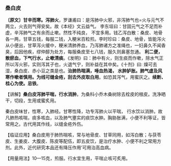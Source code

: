 ### 桑白皮

**〔原文〕甘辛而寒。泻肺火**，罗谦甫曰：是泻肺中火邪，非泻肺气也=火与元气不两立，火去则气得安矣。故《本经》文云益气。 李东垣曰：甘固元气之不足而补虚，辛泻肺气之有余而止嗽。然性不纯良， 不宜多用。钱乙泻白散：桑皮、地骨各一两，甘草五钱，每服二钱，入粳米百粒煎。李时珍曰：桑皮、地骨，皆能泻火从小便出，甘草泻火缓中，粳米清肺养血，乃泻肺诸方之准绳也，一妇鼻久不闻香臭，后因他疾，缪仲醇为处方，每服桑皮至七八钱，服久则鼻塞忽通。 **利二便，散瘀血，下气行水，止嗽清痰**。《发明》曰：肺中有火，则生痰而作嗽，除水气正所以泻火邪，实则泻其子也，火退气宁，则补益在其中矣。《十剂》曰: 燥可去湿，桑白皮、赤小豆之类是也。**治肺热喘满，唾血热渴， 水肿胪胀。肺气虚及风寒作嗽者慎用。为线可缝金疮，刮去外皮取白用**。如恐其泻气，用蜜灰之。**续断、桂心为使。忌铁**。

【讲解】**桑白皮泻肺平喘，行水消肿**。为桑科小乔木桑树除去栓皮的根皮。洗净晒干，切段，生用或蜜炙用。

秦白皮味甘，性寒，入肺经。甘寒性降，功专泻肺火以平喘， 行水饮以消肿。故凡肺热咳喘，痰多咳血，以及肺气壅实的痰饮水肿。胸胁胀满，小便不利等证，皆常用之。古代用其作线，以缝金疮外伤。	

【临证应用】桑白皮用于肺热喘咳，常与地骨皮、甘草同用，如泻白散；与茯苓皮、生姜皮、大腹皮、陈皮等配伍，即五皮饮，是治疗水肿、小便不利之常用方剂。此外，近代研究本品还有降压作用’可用治高血病。

【用量用法】10—15克，煎服。行水宜生用，平喘止咳可炙用。
